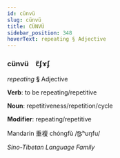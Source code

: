 ```yaml
---
id: cünvü
slug: cünvü
title: CÜNVÜ
sidebar_position: 348
hoverText: repeating § Adjective
---
```


### cünvü&emsp;<span kind="abugida">ꞇ̃ʄɤʄ</span>

*repeating* **§** Adjective

**Verb**: to be repeating/repetitive

**Noun**: repetitiveness/repetition/cycle

**Modifier**: repeating/repetitive

Mandarin 重複 chóngfù /ʈ͡ʂʰʊŋfu/

*Sino-Tibetan Language Family*